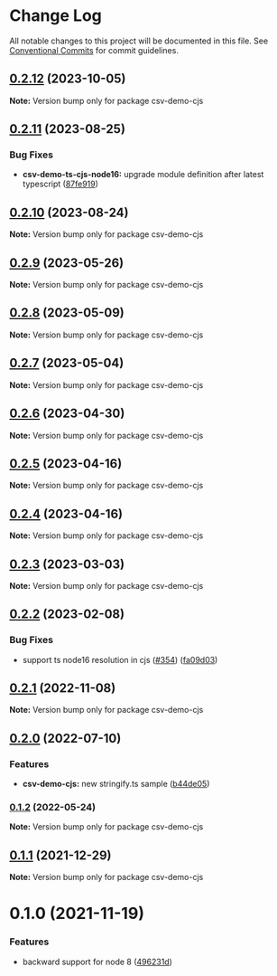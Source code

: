 # Change Log

All notable changes to this project will be documented in this file.
See [Conventional Commits](https://conventionalcommits.org) for commit guidelines.

## [0.2.12](https://github.com/adaltas/node-csv/compare/csv-demo-cjs@0.2.11...csv-demo-cjs@0.2.12) (2023-10-05)

**Note:** Version bump only for package csv-demo-cjs





## [0.2.11](https://github.com/adaltas/node-csv/compare/csv-demo-cjs@0.2.10...csv-demo-cjs@0.2.11) (2023-08-25)


### Bug Fixes

* **csv-demo-ts-cjs-node16:** upgrade module definition after latest typescript ([87fe919](https://github.com/adaltas/node-csv/commit/87fe91996fb2a8895c252177fca4f0cb59a518f9))



## [0.2.10](https://github.com/adaltas/node-csv/compare/csv-demo-cjs@0.2.9...csv-demo-cjs@0.2.10) (2023-08-24)

**Note:** Version bump only for package csv-demo-cjs





## [0.2.9](https://github.com/adaltas/node-csv/compare/csv-demo-cjs@0.2.8...csv-demo-cjs@0.2.9) (2023-05-26)

**Note:** Version bump only for package csv-demo-cjs





## [0.2.8](https://github.com/adaltas/node-csv/compare/csv-demo-cjs@0.2.7...csv-demo-cjs@0.2.8) (2023-05-09)

**Note:** Version bump only for package csv-demo-cjs





## [0.2.7](https://github.com/adaltas/node-csv/compare/csv-demo-cjs@0.2.6...csv-demo-cjs@0.2.7) (2023-05-04)

**Note:** Version bump only for package csv-demo-cjs





## [0.2.6](https://github.com/adaltas/node-csv/compare/csv-demo-cjs@0.2.5...csv-demo-cjs@0.2.6) (2023-04-30)

**Note:** Version bump only for package csv-demo-cjs





## [0.2.5](https://github.com/adaltas/node-csv/compare/csv-demo-cjs@0.2.3...csv-demo-cjs@0.2.5) (2023-04-16)

**Note:** Version bump only for package csv-demo-cjs





## [0.2.4](https://github.com/adaltas/node-csv/compare/csv-demo-cjs@0.2.3...csv-demo-cjs@0.2.4) (2023-04-16)

**Note:** Version bump only for package csv-demo-cjs





## [0.2.3](https://github.com/adaltas/node-csv/compare/csv-demo-cjs@0.2.2...csv-demo-cjs@0.2.3) (2023-03-03)

**Note:** Version bump only for package csv-demo-cjs





## [0.2.2](https://github.com/adaltas/node-csv/compare/csv-demo-cjs@0.2.1...csv-demo-cjs@0.2.2) (2023-02-08)


### Bug Fixes

* support ts node16 resolution in cjs ([#354](https://github.com/adaltas/node-csv/issues/354)) ([fa09d03](https://github.com/adaltas/node-csv/commit/fa09d03aaf0008b2790656871ca6b2c4be12d14c))



## [0.2.1](https://github.com/adaltas/node-csv/compare/csv-demo-cjs@0.2.0...csv-demo-cjs@0.2.1) (2022-11-08)

**Note:** Version bump only for package csv-demo-cjs





## [0.2.0](https://github.com/adaltas/node-csv/compare/csv-demo-cjs@0.1.2...csv-demo-cjs@0.2.0) (2022-07-10)


### Features

* **csv-demo-cjs:** new stringify.ts sample ([b44de05](https://github.com/adaltas/node-csv/commit/b44de05d70b4577cdb85c4f285321eea840f8fa3))



### [0.1.2](https://github.com/adaltas/node-csv/compare/csv-demo-cjs@0.1.1...csv-demo-cjs@0.1.2) (2022-05-24)

**Note:** Version bump only for package csv-demo-cjs





## [0.1.1](https://github.com/adaltas/node-csv/compare/csv-demo-cjs@0.1.0...csv-demo-cjs@0.1.1) (2021-12-29)

**Note:** Version bump only for package csv-demo-cjs





# 0.1.0 (2021-11-19)


### Features

* backward support for node 8 ([496231d](https://github.com/adaltas/node-csv/commit/496231dfd838f0a6a72269a5a2390a4c637cef95))
